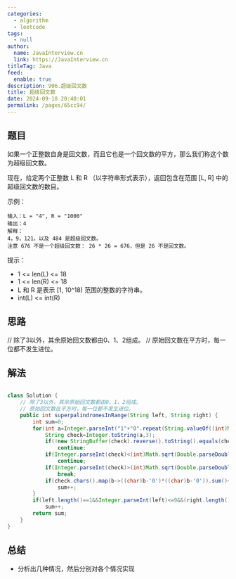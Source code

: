 ```yaml
---
categories: 
  - algorithm
  - leetcode
tags: 
  - null
author: 
  name: JavaInterview.cn
  link: https://JavaInterview.cn
titleTag: Java
feed: 
  enable: true
description: 906.超级回文数
title: 超级回文数
date: 2024-09-18 20:40:01
permalink: /pages/65cc94/
---
```


## 题目
如果一个正整数自身是回文数，而且它也是一个回文数的平方，那么我们称这个数为超级回文数。

现在，给定两个正整数 L 和 R （以字符串形式表示），返回包含在范围 [L, R] 中的超级回文数的数目。



示例：
    
    输入：L = "4", R = "1000"
    输出：4
    解释：
    4，9，121，以及 484 是超级回文数。
    注意 676 不是一个超级回文数： 26 * 26 = 676，但是 26 不是回文数。


提示：

* 1 <= len(L) <= 18
* 1 <= len(R) <= 18
* L 和 R 是表示 [1, 10^18) 范围的整数的字符串。
* int(L) <= int(R)

## 思路

// 除了3以外，其余原始回文数都由0、1、2组成。
// 原始回文数在平方时，每一位都不发生进位。

## 解法
```java

class Solution {
    // 除了3以外，其余原始回文数都由0、1、2组成。
    // 原始回文数在平方时，每一位都不发生进位。
    public int superpalindromesInRange(String left, String right) {
        int sum=0;
        for(int a=Integer.parseInt("1"+"0".repeat(String.valueOf((int)Math.sqrt(Double.parseDouble(left))).length()-1),3);;a++){
            String check=Integer.toString(a,3);
            if(!new StringBuffer(check).reverse().toString().equals(check))
                continue;
            if(Integer.parseInt(check)<(int)Math.sqrt(Double.parseDouble(left)))
                continue;
            if(Integer.parseInt(check)>(int)Math.sqrt(Double.parseDouble(right)))
                break;
            if(check.chars().map(b->((char)b-'0')*((char)b-'0')).sum()<10)
                sum++;
        }
        if(left.length()==1&&Integer.parseInt(left)<=9&&(right.length()>1||Integer.parseInt(right)>=9))
            sum++;
        return sum;
    }
}
```

## 总结

- 分析出几种情况，然后分别对各个情况实现 
